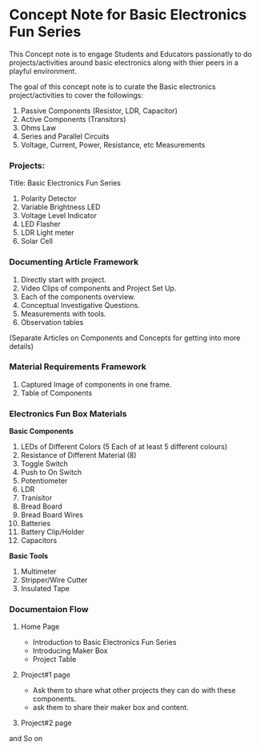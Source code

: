 
# Concept Note for Basic Electronics Fun Series

This Concept note is to engage Students and Educators passionatly to do projects/activities around basic electronics along with thier peers in a playful environment.

The goal of this concept note is to curate the Basic electronics project/activities to cover the followings:

1. Passive Components (Resistor, LDR, Capacitor)
2. Active Components (Transitors)
3. Ohms Law
4. Series and Parallel Circuits
5. Voltage, Current, Power, Resistance, etc Measurements


### Projects:
Title: Basic Electronics Fun Series

1. Polarity Detector
2. Variable Brightness LED
3. Voltage Level Indicator
4. LED Flasher
5. LDR Light meter
6. Solar Cell


### Documenting Article Framework

1. Directly start with project.
2. Video Clips of components and Project Set Up.
3. Each of the components overview.
4. Conceptual Investigative Questions.
5. Measurements with tools.
6. Observation tables

(Separate Articles on Components and Concepts for getting into more details)


### Material Requirements Framework

1. Captured Image of components in one frame.
2. Table of Components


### Electronics Fun Box Materials

**Basic Components**

1. LEDs of Different Colors (5 Each of at least 5 different colours)
2. Resistance of Different Material (8)
3. Toggle Switch
4. Push to On Switch
5. Potentiometer
6. LDR
7. Tranisitor
8. Bread Board
9. Bread Board Wires
10. Batteries
11. Battery Clip/Holder
12. Capacitors


**Basic Tools**

1. Multimeter
2. Stripper/Wire Cutter
3. Insulated Tape

### Documentaion Flow

1. Home Page

    - Introduction to Basic Electronics Fun Series
    - Introducing Maker Box
    - Project Table

2. Project#1 page 

    - Ask them to share what other projects they can do with these components.
    - ask them to share their maker box and content.

3. Project#2 page

and So on
